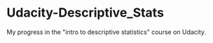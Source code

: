 # Udacity-Descriptive_Stats
My progress in the "intro to descriptive statistics" course on Udacity.
